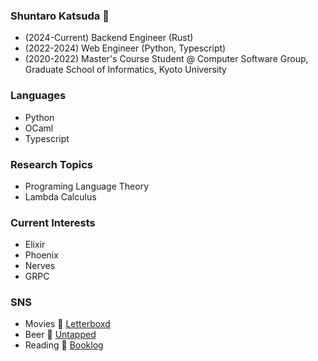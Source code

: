 ### Shuntaro Katsuda 👋

- (2024-Current) Backend Engineer (Rust)
- (2022-2024) Web Engineer (Python, Typescript)
- (2020-2022) Master's Course Student @ Computer Software Group, Graduate School of Informatics, Kyoto University

### Languages

* Python
* OCaml
* Typescript

### Research Topics

+ Programing Language Theory
+ Lambda Calculus

### Current Interests

* Elixir
* Phoenix
* Nerves
* GRPC

### SNS

* Movies 🎥 [Letterboxd](https://letterboxd.com/katshun0307) 
* Beer 🍺 [Untapped](https://untp.beer/mK210)
* Reading 📖 [Booklog](https://booklog.jp/users/ktstr)

<!--
**katshun0307/katshun0307** is a ✨ _special_ ✨ repository because its `README.md` (this file) appears on your GitHub profile.

Here are some ideas to get you started:

- 🔭 I’m currently working on ...
- 🌱 I’m currently learning ...
- 👯 I’m looking to collaborate on ...
- 🤔 I’m looking for help with ...
- 💬 Ask me about ...
- 📫 How to reach me: ...
- 😄 Pronouns: ...
- ⚡ Fun fact: ...
-->
